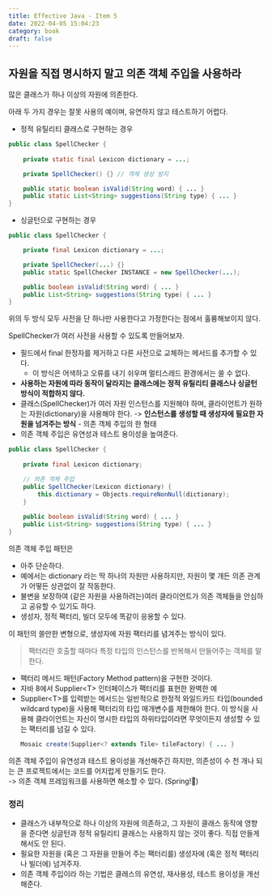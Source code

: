 ```yaml
---
title: Effective Java - Item 5
date: 2022-04-05 15:04:23
category: book
draft: false
---
```


## 자원을 직접 명시하지 말고 의존 객체 주입을 사용하라

많은 클래스가 하나 이상의 자원에 의존한다.

아래 두 가지 경우는 잘못 사용의 예이며, 유연하지 않고 테스트하기 어렵다.

- 정적 유틸리티 클래스로 구현하는 경우
```java
public class SpellChecker {
    
    private static final Lexicon dictionary = ...;

    private SpellChecker() {} // 객체 생성 방지

    public static boolean isValid(String word) { ... }
    public static List<String> suggestions(String type) { ... }
}
```

- 싱글턴으로 구현하는 경우
```java
public class SpellChecker {

    private final Lexicon dictionary = ...;

    private SpellChecker(...) {}
    public static SpellChecker INSTANCE = new SpellChecker(...);

    public boolean isValid(String word) { ... }
    public List<String> suggestions(String type) { ... }
}
```

위의 두 방식 모두 사전을 단 하나만 사용한다고 가정한다는 점에서 훌륭해보이지 않다.

SpellChecker가 여러 사전을 사용할 수 있도록 만들어보자.
- 필드에서 final 한정자를 제거하고 다른 사전으로 교체하는 메서드를 추가할 수 있다.
  - 이 방식은 어색하고 오류를 내기 쉬우며 멀티스레드 환경에서는 쓸 수 없다.
- **사용하는 자원에 따라 동작이 달라지는 클래스에는 정적 유틸리티 클래스나 싱글턴 방식이 적합하지 않다.**
- 클래스(SpellChecker)가 여러 자원 인스턴스를 지원해야 하며, 클라이언트가 원하는 자원(dictionary)을 사용해야 한다. -> **인스턴스를 생성할 때 생성자에 필요한 자원을 넘겨주는 방식** - 의존 객체 주입의 한 형태
- 의존 객체 주입은 유연성과 테스트 용이성을 높여준다.

```java
public class SpellChecker {
    
    private final Lexicon dictionary;

    // 의존 객체 주입
    public SpellChecker(Lexicon dictionary) {
        this.dictionary = Objects.requireNonNull(dictionary);
    }
    
    public boolean isValid(String word) { ... }
    public List<String> suggestions(String type) { ... }
}
```

의존 객체 주입 패턴은
- 아주 단순하다.
- 예에서는 dictionary 라는 딱 하나의 자원만 사용하지만, 자원이 몇 개든 의존 관계가 어떻든 상관없이 잘 작동한다.
- 불변을 보장하여 (같은 자원을 사용하려는)여러 클라이언트가 의존 객체들을 안심하고 공유할 수 있기도 하다.
- 생성자, 정적 팩터리, 빌더 모두에 똑같이 응용할 수 있다.

이 패턴의 쓸만한 변형으로, 생성자에 자원 팩터리를 념겨주는 방식이 있다.
> 팩터리란 호출할 때마다 특정 타입의 인스턴스를 반복해서 만들어주는 객체를 말한다.

- 팩터리 메서드 패턴(Factory Method pattern)을 구현한 것이다.
- 자바 8에서 Supplier\<T> 인터페이스가 팩터리를 표현한 완벽한 예
- Supplier\<T>를 입력받는 메서드는 일반적으로 한정적 와일드카드 타입(bounded wildcard type)을 사용해 팩터리의 타입 매개변수를 제한해야 한다. 이 방식을 사용해 클라이언트는 자신이 명시한 타입의 하위타입이라면 무엇이든지 생성할 수 있는 팩터리를 넘길 수 있다.
    ```java
    Mosaic create(Supplier<? extends Tile> tileFactory) { ... }
    ```

의존 객체 주입이 유연성과 테스트 용이성을 개선해주긴 하지만, 의존성이 수 천 개나 되는 큰 프로젝트에서는 코드를 어지럽게 만들기도 한다.  
-> 의존 객체 프레임워크를 사용하면 해소할 수 있다. (Spring!🌼)

### 정리
- 클래스가 내부적으로 하나 이상의 자원에 의존하고, 그 자원이 클래스 동작에 영향을 준다면 싱글턴과 정적 유틸리티 클래스는 사용하지 않는 것이 좋다. 직접 만들게 해서도 안 된다.
- 필요한 자원을 (혹은 그 자원을 만들어 주는 팩터리를) 생성자에 (혹은 정적 팩터리나 빌더에) 넘겨주자.
- 의존 객체 주입이라 하는 기법은 클래스의 유연성, 재사용성, 테스트 용이성을 개선해준다.